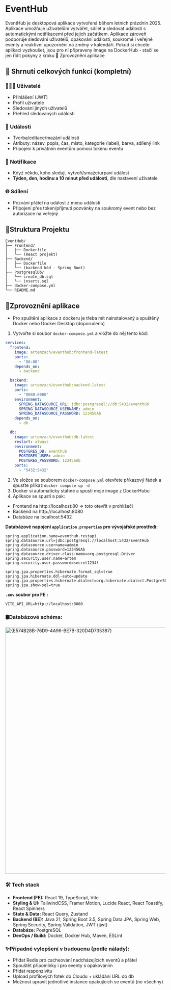# EventHub
EventHub je desktopová aplikace vytvořená během letních prázdnin 2025. Aplikace umožňuje uživatelům vytvářet, sdílet a sledovat události s automatickými notifikacemi před jejich začátkem. Aplikace zároveň podporuje sledování uživatelů, opakování událostí, soukromé i veřejné eventy a reaktivní upozornění na změny v kalendáři. Pokud si chcete aplikaci vyzkoušet, jsou pro ní připraveny Image na DockerHub - stačí se jen řídit pokyny z kroku 🚀 Zprovoznění aplikace

## 🔧 Shrnutí celkových funkcí (kompletní)

### 🧑‍🤝‍🧑 Uživatelé

- Přihlášení (JWT)
- Profil uživatele
- Sledování jiných uživatelů
- Přehled sledovaných událostí

### 📅 Události

- Tvorba/editace/mazání události
- Atributy: název, popis, čas, místo, kategorie (label), barva, sdílený link
- Připojení k privátním eventům pomoci tokenu eventu

### 🔔 Notifikace

- Když někdo, koho sleduji, vytvoří/smaže/urpaví událost
- **Týden, den, hodinu a 10 minut před událostí**, dle nastavení uživatele

### 🌐 Sdílení

- Pozvání přátel na událost z menu události
- Připojení přes token/přijmutí pozvánky na soukromý event nebo bez autorizace na veřejný

## 📁Struktura Projektu

```
EventHub/
├── Frontend/
│   ├── Dockerfile
│   └── (React projekt)
├── Backend/
│   ├── Dockerfile
│   └── (backend kód - Spring Boot)
├── PostgresqlDb/
│   └── create_db.sql
│	└── inserts.sql
├── docker-compose.yml
└── README.md
```

## 🚀Zprovoznění aplikace
- Pro spuštění aplikace z dockeru je třeba mít nainstalovaný a spuštěný Docker nebo Docker Desktop (doporučeno)
1. Vytvořte si soubor `docker-compose.yml` a vložte do něj tento kód:

```yaml
services:
  frontend:
    image: artemzach/eventhub:frontend-latest
    ports:
      - "80:80"
    depends_on:
      - backend

  backend:
    image: artemzach/eventhub:backend-latest
    ports:
      - "8080:8080"
    environment:
      SPRING_DATASOURCE_URL: jdbc:postgresql://db:5432/eventhub
      SPRING_DATASOURCE_USERNAME: admin
      SPRING_DATASOURCE_PASSWORD: 123456Ab
    depends_on:
      - db

  db:
    image: artemzach/eventhub:db-latest
    restart: always
    environment:
      POSTGRES_DB: eventhub
      POSTGRES_USER: admin
      POSTGRES_PASSWORD: 123456Ab
    ports:
      - "5432:5432"
```

2. Ve složce se souborem `docker-compose.yml` otevřete příkazový řádek a spusťte příkaz `docker compose up -d`
3. Docker si automaticky stáhne a spustí moje image z DockerHubu
4. Aplikace se spustí a pak:

- Frontend na http://localhost:80 => toto otevřít v prohlížeči
- Backend na http://localhost:8080
- Databáze na localhost:5432

**Databázové napojení `application.properties` pro vývojářské prostředí:**

```properties
spring.application.name=eventhub.restapi
spring.datasource.url=jdbc:postgresql://localhost:5432/EventHub
spring.datasource.username=admin
spring.datasource.password=123456Ab
spring.datasource.driver-class-name=org.postgresql.Driver
spring.security.user.name=artem
spring.security.user.password=secret1234!

spring.jpa.properties.hibernate.format_sql=true
spring.jpa.hibernate.ddl-auto=update
spring.jpa.properties.hibernate.dialect=org.hibernate.dialect.PostgreSQLDialect
spring.jpa.show-sql=true
```
**`.env` soubor pro FE :**
```
VITE_API_URL=http://localhost:8080
```

### 🛢️Databázové schéma:

<img width="832" height="774" alt="{E574B28B-76D9-4A96-BE7B-320D4D735387}" src="https://github.com/user-attachments/assets/276a5bd9-4ff2-40d5-9e1a-ede41acea497" />

### 🛠 Tech stack
- **Frontend (FE):** React 19, TypeScript, Vite
- **Styling & UI:** TailwindCSS, Framer Motion, Lucide React, React Toastify, React Spinners
- **State & Data:** React Query, Zustand
- **Backend (BE):** Java 21, Spring Boot 3.5, Spring Data JPA, Spring Web, Spring Security, Spring Validation, JWT (jjwt)
- **Databáze:** PostgreSQL
- **DevOps / Build:** Docker, Docker Hub, Maven, ESLint

### ✨Případné vylepšení v budoucnu (podle nálady):

- Přidat Redis pro cacheování nadcházejících eventů a přátel
- Spouštět připomínky i pro eventy s opakováním
- Přidat responzivitu
- Upload profilových fotek do Cloudu + ukládání URL do db
- Možnost upravit jednotlivé instance opakujících se eventů (ne všechny)
